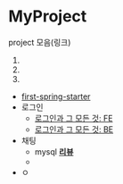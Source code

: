 # MyProject
project 모음(링크)

1. 

2. 

3. 


- [first-spring-starter](https://github.com/davJ-star/first-spring-starter)
- 로그인
    - [로그인과 그 모든 것: FE](https://github.com/side-projectFOR/signup)
    - [로그인과 그 모든 것: BE](https://github.com/side-projectFOR/account)
- 채팅
    - mysql [**리뷰**](https://github.com/davJ-star/web_BE/blob/main/README.md#mysql)
    - 
- ㅇ
